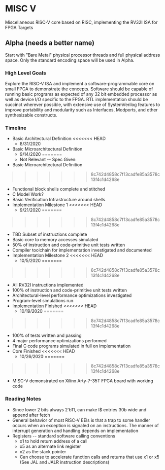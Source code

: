 
# MISC V
Miscellaneous RISC-V core based on RISC, implementing the RV32I ISA for FPGA Targets
## Alpha (needs a better name)
Start with "Bare Metal" physical processor threads and full physical address space. Only the standard encoding space will be used in Alpha. 
### High Level Goals
Explore the RISC-V ISA and implement a software-programmable core on small FPGA to demonstrate the concepts. Software should be capable of running basic programs as expected of any 32 bit embedded processor as well as device I/O specific to the FPGA.
RTL implementation should be succinct wherever possible, with extensive use of SystemVerilog features to improve portability and modularity such as Interfaces, Modports, and other synthesizable constructs. 

### Timeline
 * Basic Architectural Definition 
<<<<<<< HEAD
   * 8/31/2020
 * Basic Microarchitectural Definition 
   * 9/14/2020
=======
   * Not Relevant -- Spec Given
 * Basic Microarchitectural Definition 
>>>>>>> 8c742d4858c7f13cadfe85a3578c13f4c1d4268e
   * Functional block shells complete and stitched
   * C Model Work?
   * Basic Verification Infrastructure around shells
 * Implementation Milestone 1
<<<<<<< HEAD
   * 9/21/2020
=======
>>>>>>> 8c742d4858c7f13cadfe85a3578c13f4c1d4268e
   * TBD Subset of instructions complete
   * Basic core to memory accesses simulated
   * 50% of instruction and code-primitive unit tests written
   * Compiler toolchain for implementation investigated and documented
 * Implementation Milestone 2
<<<<<<< HEAD
   * 10/5/2020
=======
>>>>>>> 8c742d4858c7f13cadfe85a3578c13f4c1d4268e
   * All RV32I instructions implemented
   * 100% of instruction and code-primitive unit tests written
   * Architectural-level performance optimizations investigated
   * Program-level simulations run
 * Implementation Finished
<<<<<<< HEAD
   * 10/19/2020
=======
>>>>>>> 8c742d4858c7f13cadfe85a3578c13f4c1d4268e
   * 100% of tests written and passing
   * 4 major performance optimizations performed
   * Final C code programs simulated in full on implementation
 * Core Finished
<<<<<<< HEAD
   * 10/26/2020
=======
>>>>>>> 8c742d4858c7f13cadfe85a3578c13f4c1d4268e
   * MISC-V demonstrated on Xilinx Arty-7-35T FPGA board with working code
   
 

### Reading Notes
 * Since lower 2 bits always 2'b11, can make I$ entries 30b wide and append after fetch
 * General behavior of most RISC-V EEIs is that a trap to some handler occurs when an exception is signaled on an instructions. The manner of interrupt generation and handling depends on implementation
 * Registers -- standard software calling conventions
   * x1 to hold return address of a call
   * x5 as an alternate link register
   * x2 as the stack pointer
   * Can choose to accelerate function calls and returns that use x1 or x5 (See JAL and JALR instruction descriptions)
